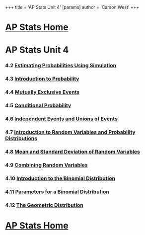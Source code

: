 +++
 title = 'AP Stats Unit 4'
[params]
	author = 'Carson West'
+++
# [AP Stats Home](./../ap-stats-home/)

# AP Stats Unit 4
### 4.2 [Estimating Probabilities Using Simulation](./../estimating-probabilities-using-simulation/)
### 4.3 [Introduction to Probability](./../introduction-to-probability/)
### 4.4 [Mutually Exclusive Events](./../mutually-exclusive-events/)
### 4.5 [Conditional Probability](./../conditional-probability/)
### 4.6 [Independent Events and Unions of Events](./../independent-events-and-unions-of-events/)
### 4.7 [Introduction to Random Variables and Probability Distributions](./../introduction-to-random-variables-and-probability-distributions/)
### 4.8 [Mean and Standard Deviation of Random Variables](./../mean-and-standard-deviation-of-random-variables/)
### 4.9 [Combining Random Variables](./../combining-random-variables/)
### 4.10 [Introduction to the Binomial Distribution](./../introduction-to-the-binomial-distribution/)
### 4.11 [Parameters for a Binomial Distribution](./../parameters-for-a-binomial-distribution/)
### 4.12 [The Geometric Distribution](./../the-geometric-distribution/)

# [AP Stats Home](./../ap-stats-home/)